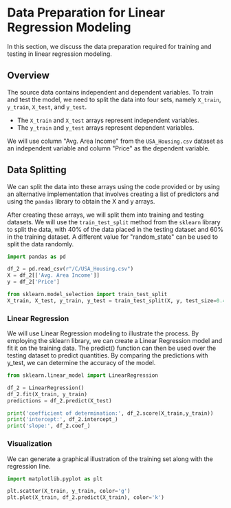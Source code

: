 # Data Preparation for Linear Regression Modeling

In this section, we discuss the data preparation required for training and testing in linear regression modeling.

## Overview

The source data contains independent and dependent variables. To train and test the model, we need to split the data into four sets, namely `X_train`, `y_train`, `X_test`, and `y_test`. 

- The `X_train` and `X_test` arrays represent independent variables.
- The `y_train` and `y_test` arrays represent dependent variables.

We will use column "Avg. Area Income" from the `USA_Housing.csv` dataset as an independent variable and column "Price" as the dependent variable. 

## Data Splitting

We can split the data into these arrays using the code provided or by using an alternative implementation that involves creating a list of predictors and using the `pandas` library to obtain the X and y arrays.

After creating these arrays, we will split them into training and testing datasets. We will use the `train_test_split` method from the `sklearn` library to split the data, with 40% of the data placed in the testing dataset and 60% in the training dataset. A different value for "random_state" can be used to split the data randomly.

```python
import pandas as pd

df_2 = pd.read_csv(r"/C/USA_Housing.csv")
X = df_2[['Avg. Area Income']]
y = df_2['Price']

from sklearn.model_selection import train_test_split
X_train, X_test, y_train, y_test = train_test_split(X, y, test_size=0.4, random_state=101)
```

### Linear Regression
We will use Linear Regression modeling to illustrate the process. By employing the sklearn library, we can create a Linear Regression model and fit it on the training data. The predict() function can then be used over the testing dataset to predict quantities. By comparing the predictions with y_test, we can determine the accuracy of the model.

```python
from sklearn.linear_model import LinearRegression

df_2 = LinearRegression()
df_2.fit(X_train, y_train) 
predictions = df_2.predict(X_test)

print('coefficient of determination:', df_2.score(X_train,y_train))
print('intercept:', df_2.intercept_)
print('slope:', df_2.coef_)
```

### Visualization
We can generate a graphical illustration of the training set along with the regression line.

```python
import matplotlib.pyplot as plt

plt.scatter(X_train, y_train, color='g')
plt.plot(X_train, df_2.predict(X_train), color='k')
```
